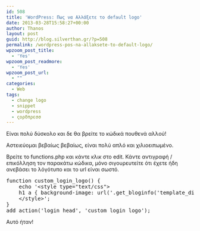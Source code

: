 ```yaml
---
id: 508
title: 'WordPress: Πως να Αλλάξετε το default logo'
date: 2013-03-28T15:58:27+00:00
author: Thanos
layout: post
guid: http://blog.silverthan.gr/?p=508
permalink: /wordpress-pos-na-allaksete-to-default-logo/
wpzoom_post_title:
  - 'Yes'
wpzoom_post_readmore:
  - 'Yes'
wpzoom_post_url:
  - ""
categories:
  - Web
tags:
  - change logo
  - snippet
  - wordpress
  - ςορδπρεσσ
---
```

Είναι πολύ δύσκολο και δε θα βρείτε το κώδικά πουθενά αλλού!

Αστειεύομαι βεβαίως βεβαίως, είναι πολύ απλό και χιλιοειπωμένο.

Βρείτε το functions.php και κάντε κλικ στο edit. Κάντε αντιγραφή / επικόλληση τον παρακάτω κώδικα, μόνο σιγουρευτείτε ότι έχετε ήδη ανεβάσει το λόγότυπο και το url είναι σωστό.

<pre class="brush: php; title: ; notranslate" title="">function custom_login_logo() {
	echo '&lt;style type="text/css"&gt;
	h1 a { background-image: url('.get_bloginfo('template_directory').'/images/custom-login-logo.png) !important; }
	&lt;/style&gt;';
}
add_action('login_head', 'custom_login_logo');
</pre>

Αυτό ήταν!